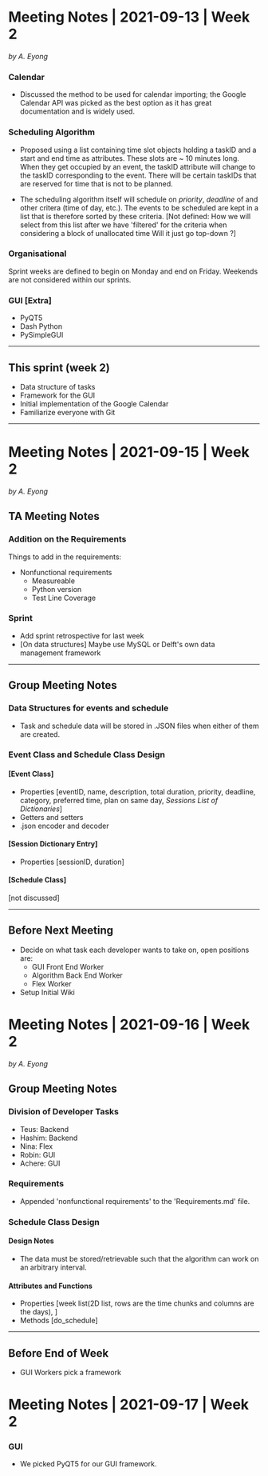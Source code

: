 # Meeting Notes | 2021-09-13 | Week 2
*by A. Eyong*

### Calendar
- Discussed the method to be used for calendar importing; the Google Calendar API was picked as the best option as it has great documentation and is widely used.

### Scheduling Algorithm
- Proposed using a list containing time slot objects holding a taskID and a start and end time as attributes. These slots are ~ 10 minutes long. When they get occupied by an event, the taskID attribute will change to the taskID corresponding to the event. There will be certain taskIDs that are reserved for time that is not to be planned.

- The scheduling algorithm itself will schedule on *priority*, *deadline* of and other critera (time of day, etc.). The events to be scheduled are kept in a list that is therefore sorted by these criteria. [Not defined: How we will select from this list after we have 'filtered' for the criteria when considering a block of unallocated time Will it just go top-down ?]

### Organisational
Sprint weeks are defined to begin on Monday and end on Friday. Weekends are not considered within our sprints.

### GUI [Extra]
- PyQT5
- Dash Python
- PySimpleGUI

---
## This sprint (week 2)
- Data structure of tasks
- Framework for the GUI
- Initial implementation of the Google Calendar
- Familiarize everyone with Git


---
# Meeting Notes | 2021-09-15 | Week 2
*by A. Eyong*

## TA Meeting Notes
### Addition on the Requirements
Things to add in the requirements:
- Nonfunctional requirements
    - Measureable
    - Python version
    - Test Line Coverage

### Sprint
- Add sprint retrospective for last week
- [On data structures] Maybe use MySQL or Delft's own data management framework

---
## Group Meeting Notes
### Data Structures for events and schedule
- Task and schedule data will be stored in .JSON files when either of them are created.

### Event Class and Schedule Class Design

#### **[Event Class]** 
- Properties [eventID, name, description, total duration, priority, deadline, category, preferred time, plan on same day, *Sessions List of Dictionaries*]
- Getters and setters
- .json encoder and decoder

#### **[Session Dictionary Entry]**
- Properties [sessionID, duration]

#### **[Schedule Class]**

[not discussed]

---
## Before Next Meeting
- Decide on what task each developer wants to take on, open positions are:
    - GUI Front End Worker
    - Algorithm Back End Worker
    - Flex Worker
- Setup Initial Wiki

# Meeting Notes | 2021-09-16 | Week 2
*by A. Eyong*
## Group Meeting Notes
### Division of Developer Tasks
- Teus: Backend
- Hashim: Backend
- Nina: Flex
- Robin: GUI
- Achere: GUI
### Requirements
- Appended 'nonfunctional requirements' to the 'Requirements.md' file.
### Schedule Class Design
#### Design Notes
- The data must be stored/retrievable such that the algorithm can work on an arbitrary interval.
#### Attributes and Functions
- Properties [week list(2D list, rows are the time chunks and columns are the days), ]
- Methods [do_schedule]
---
## Before End of Week
- GUI Workers pick a framework

# Meeting Notes | 2021-09-17 | Week 2
### GUI
- We picked PyQT5 for our GUI framework.



